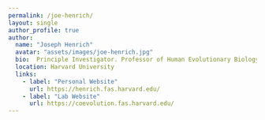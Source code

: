 ```yaml
---
permalink: /joe-henrich/
layout: single
author_profile: true
author:
  name: "Joseph Henrich"
  avatar: "assets/images/joe-henrich.jpg"
  bio:  Principle Investigator. Professor of Human Evolutionary Biology
  location: Harvard University
  links:
    - label: "Personal Website"
      url: https://henrich.fas.harvard.edu/
    - label: "Lab Website"
      url: https://coevolution.fas.harvard.edu/
---
```



